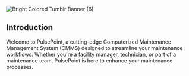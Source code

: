 ![Bright Colored Tumblr Banner (6)](https://github.com/oeisthename/PulsePoint-CMMS/assets/128553335/2ef41cd3-b836-4498-807a-08f485ddea6c)


## Introduction

Welcome to PulsePoint, a cutting-edge Computerized Maintenance Management System (CMMS) designed to streamline your maintenance workflows. Whether you're a facility manager, technician, or part of a maintenance team, PulsePoint is here to enhance your maintenance processes.
